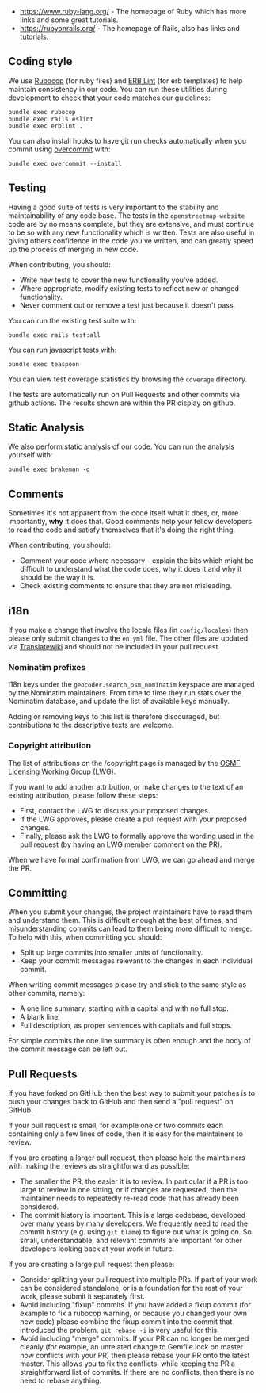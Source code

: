 * https://www.ruby-lang.org/ - The homepage of Ruby which has more links and some great tutorials.
* https://rubyonrails.org/ - The homepage of Rails, also has links and tutorials.

## Coding style

We use [Rubocop](https://github.com/rubocop-hq/rubocop) (for ruby files)
and [ERB Lint](https://github.com/Shopify/erb-lint) (for erb templates)
to help maintain consistency in our code. You can run these utilities during
development to check that your code matches our guidelines:

```
bundle exec rubocop
bundle exec rails eslint
bundle exec erblint .
```

You can also install hooks to have git run checks automatically when
you commit using [overcommit](https://github.com/sds/overcommit) with:

```
bundle exec overcommit --install
```

## Testing

Having a good suite of tests is very important to the stability and
maintainability of any code base. The tests in the `openstreetmap-website` code are
by no means complete, but they are extensive, and must continue to be
so with any new functionality which is written. Tests are also useful
in giving others confidence in the code you've written, and can
greatly speed up the process of merging in new code.

When contributing, you should:

* Write new tests to cover the new functionality you've added.
* Where appropriate, modify existing tests to reflect new or changed
functionality.
* Never comment out or remove a test just because it doesn't pass.

You can run the existing test suite with:

```
bundle exec rails test:all
```

You can run javascript tests with:

```
bundle exec teaspoon
```

You can view test coverage statistics by browsing the `coverage` directory.

The tests are automatically run on Pull Requests and other commits via github
actions. The results shown are within the PR display on github.

## Static Analysis

We also perform static analysis of our code. You can run the analysis yourself with:

```
bundle exec brakeman -q
```

## Comments

Sometimes it's not apparent from the code itself what it does, or,
more importantly, **why** it does that. Good comments help your fellow
developers to read the code and satisfy themselves that it's doing the
right thing.

When contributing, you should:

* Comment your code where necessary - explain the bits which
might be difficult to understand what the code does, why it does it
and why it should be the way it is.
* Check existing comments to ensure that they are not misleading.

## i18n

If you make a change that involve the locale files (in `config/locales`) then please
only submit changes to the `en.yml` file. The other files are updated via
[Translatewiki](https://translatewiki.net/wiki/Translating:OpenStreetMap) and should
not be included in your pull request.

### Nominatim prefixes

I18n keys under the `geocoder.search_osm_nominatim` keyspace are managed by the
Nominatim maintainers. From time to time they run stats over the Nominatim
database, and update the list of available keys manually.

Adding or removing keys to this list is therefore discouraged, but contributions
to the descriptive texts are welcome.

### Copyright attribution

The list of attributions on the /copyright page is managed by the [OSMF Licensing
Working Group (LWG)](https://wiki.osmfoundation.org/wiki/Licensing_Working_Group).

If you want to add another attribution, or make changes to the text of an existing
attribution, please follow these steps:

* First, contact the LWG to discuss your proposed changes.
* If the LWG approves, please create a pull request with your proposed changes.
* Finally, please ask the LWG to formally approve the wording used in the pull request
  (by having an LWG member comment on the PR).

When we have formal confirmation from LWG, we can go ahead and merge the PR.

## Committing

When you submit your changes, the project maintainers have to read them and
understand them. This is difficult enough at the best of times, and
misunderstanding commits can lead to them being more difficult to
merge. To help with this, when committing you should:

* Split up large commits into smaller units of functionality.
* Keep your commit messages relevant to the changes in each individual
commit.

When writing commit messages please try and stick to the same style as
other commits, namely:

* A one line summary, starting with a capital and with no full stop.
* A blank line.
* Full description, as proper sentences with capitals and full stops.

For simple commits the one line summary is often enough and the body
of the commit message can be left out.

## Pull Requests

If you have forked on GitHub then the best way to submit your patches is to
push your changes back to GitHub and then send a "pull request" on GitHub.

If your pull request is small, for example one or two commits each containing
only a few lines of code, then it is easy for the maintainers to review.

If you are creating a larger pull request, then please help the maintainers
with making the reviews as straightforward as possible:

* The smaller the PR, the easier it is to review. In particular if a PR is too
  large to review in one sitting, or if changes are requested, then the
  maintainer needs to repeatedly re-read code that has already been considered.
* The commit history is important. This is a large codebase, developed over many
  years by many developers. We frequently need to read the commit history (e.g.
  using `git blame`) to figure out what is going on. So small, understandable,
  and relevant commits are important for other developers looking back at your
  work in future.

If you are creating a large pull request then please:

* Consider splitting your pull request into multiple PRs. If part of your work
  can be considered standalone, or is a foundation for the rest of your work,
  please submit it separately first.
* Avoid including "fixup" commits. If you have added a fixup commit (for example
  to fix a rubocop warning, or because you changed your own new code) please
  combine the fixup commit into the commit that introduced the problem.
  `git rebase -i` is very useful for this.
* Avoid including "merge" commits. If your PR can no longer be merged cleanly
  (for example, an unrelated change to Gemfile.lock on master now conflicts with
  your PR) then please rebase your PR onto the latest master. This allows you to
  fix the conflicts, while keeping the PR a straightforward list of commits. If
  there are no conflicts, then there is no need to rebase anything.
